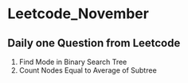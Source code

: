 # Leetcode_November
## Daily one Question from Leetcode
1. Find Mode in Binary Search Tree
2. Count Nodes Equal to Average of Subtree
